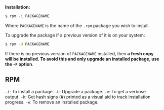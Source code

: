 
**Installation:**
```Bash
$ rpm -i PACKAGENAME
```
Where `PACKAGENAME` is the name of the `.rpm` package you wish to install.

To upgrade the package if a previous version of it is on your system:
```Bash
$ rpm -U PACKAGENAME
```

If there is no previous version of `PACKAGENAME` installed, then **a fresh copy will be installed**. **To avoid this and only upgrade an installed package, use the `-F` option**.


## RPM

`-i`:
	To install a package.
`-U`:
	Upgrade a package.
`-v`:
	To get a verbose output.
`-h`:
	Get hash signs (#) printed as a visual aid to track
	installation progress.
`-e`:
	To remove an installed package.
